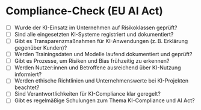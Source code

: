 # Compliance-Check (EU AI Act)

- [ ] Wurde der KI-Einsatz im Unternehmen auf Risikoklassen geprüft?
- [ ] Sind alle eingesetzten KI-Systeme registriert und dokumentiert?
- [ ] Gibt es Transparenzmaßnahmen für KI-Anwendungen (z. B. Erklärung gegenüber Kunden)?
- [ ] Werden Trainingsdaten und Modelle laufend dokumentiert und geprüft?
- [ ] Gibt es Prozesse, um Risiken und Bias frühzeitig zu erkennen?
- [ ] Werden Nutzer:innen und Betroffene ausreichend über KI-Nutzung informiert?
- [ ] Werden ethische Richtlinien und Unternehmenswerte bei KI-Projekten beachtet?
- [ ] Sind Verantwortlichkeiten für KI-Compliance klar geregelt?
- [ ] Gibt es regelmäßige Schulungen zum Thema KI-Compliance und AI Act?
